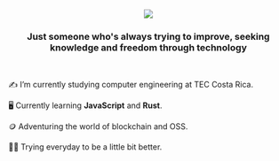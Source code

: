 
<h1 align="center">
    <img src="https://readme-typing-svg.herokuapp.com/?font=Quicksand&color=D5CEC1&size=35&center=true&vCenter=true&width=500&height=70&duration=3500&lines=Hi+There!+👋;+I'm+Matthew!;Enjoy+my+GitHub!;" />
</h1>

<h3 align="center">Just someone who's always trying to improve, seeking knowledge and freedom through technology</h3>

<br/>
<div aling="center">
    
✍️ I’m currently studying computer engineering at TEC Costa Rica.
    
🖥️ Currently learning **JavaScript** and **Rust**.
    
🪙 Adventuring the world of blockchain and OSS.
    
🏋️‍♂️ Trying everyday to be a little bit better.

</div>
    
<!--
**MattCS2006/MattCS2006** is a ✨ _special_ ✨ repository because its `README.md` (this file) appears on your GitHub profile.

Here are some ideas to get you started:

- 🔭 I’m currently working on ...
- 🌱 I’m currently learning ...
- 👯 I’m looking to collaborate on ...
- 🤔 I’m looking for help with ...
- 💬 Ask me about ...
- 📫 How to reach me: ...
- 😄 Pronouns: ...
- ⚡ Fun fact: ...
-->
